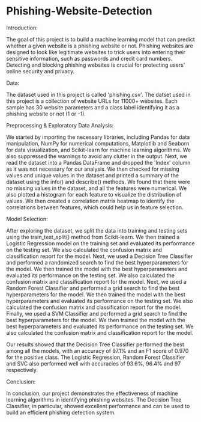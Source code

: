 # Phishing-Website-Detection

Introduction:

The goal of this project is to build a machine learning model that can predict whether a given website is a phishing website or not. Phishing websites are designed to look like legitimate websites to trick users into entering their sensitive information, such as passwords and credit card numbers. Detecting and blocking phishing websites is crucial for protecting users' online security and privacy.

Data:

The dataset used in this project is called 'phishing.csv'. The datset used in this project is a collection of website URLs for 11000+ websites. Each sample has 30 website parameters and a class label identifying it as a phishing website or not (1 or -1).


Preprocessing & Exploratory Data Analysis:

We started by importing the necessary libraries, including Pandas for data manipulation, NumPy for numerical computations, Matplotlib and Seaborn for data visualization, and Scikit-learn for machine learning algorithms. We also suppressed the warnings to avoid any clutter in the output. Next, we read the dataset into a Pandas DataFrame and dropped the 'Index' column as it was not necessary for our analysis. We then checked for missing values and unique values in the dataset and printed a summary of the dataset using the info() and describe() methods. We found that there were no missing values in the dataset, and all the features were numerical. We also plotted a histogram for each feature to visualize the distribution of values. We then created a correlation matrix heatmap to identify the correlations between features, which could help us in feature selection.


Model Selection:

After exploring the dataset, we split the data into training and testing sets using the train_test_split() method from Scikit-learn. We then trained a Logistic Regression model on the training set and evaluated its performance on the testing set. We also calculated the confusion matrix and classification report for the model. Next, we used a Decision Tree Classifier and performed a randomized search to find the best hyperparameters for the model. We then trained the model with the best hyperparameters and evaluated its performance on the testing set. We also calculated the confusion matrix and classification report for the model. Next, we used a Random Forest Classifier and performed a grid search to find the best hyperparameters for the model. We then trained the model with the best hyperparameters and evaluated its performance on the testing set. We also calculated the confusion matrix and classification report for the model. Finally, we used a SVM Classifier and performed a grid search to find the best hyperparameters for the model. We then trained the model with the best hyperparameters and evaluated its performance on the testing set. We also calculated the confusion matrix and classification report for the model.

Our results showed that the Decision Tree Classifier performed the best among all the models, with an accuracy of 97.1% and an F1 score of 0.970 for the positive class. The Logistic Regression, Random Forest Classifier and SVC also performed well with accuracies of 93.6%, 96.4% and 97 respectively.


Conclusion:

In conclusion, our project demonstrates the effectiveness of machine learning algorithms in identifying phishing websites. The Decision Tree Classifier, in particular, showed excellent performance and can be used to build an efficient phishing detection system.

